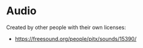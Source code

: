 # Audio

Created by other people with their own licenses:

- <https://freesound.org/people/pitx/sounds/15390/>
